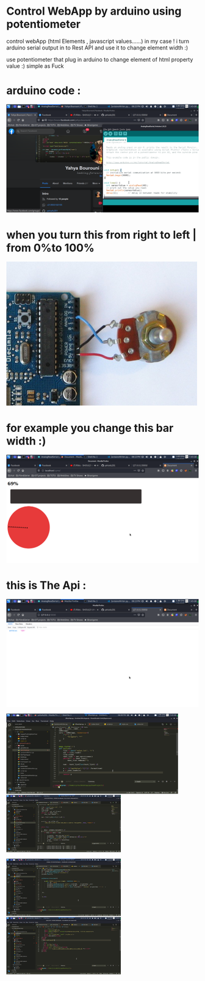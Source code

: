 # Control WebApp by arduino using potentiometer

control webApp (html Elements , javascript values......) in my case !
i turn arduino serial output in to Rest API and use it to change element width :) 

use potentiometer that plug in arduino to change element of html property value :) simple as Fuck

# arduino code :
![GitHub Logo](/image/arduinoCpde.png)
# when you turn this from right to left | from 0%to 100%
![GitHub Logo](/image/pote.jpg)
# for example you change this bar width :) 
![GitHub Logo](/image/page.png)
# this is The Api :
![GitHub Logo](/image/api.png)

<img src="/image/1RestAPI.png" width="450" height="210">&nbsp;&nbsp;&nbsp;&nbsp;&nbsp;&nbsp;<img src="/image/2arduinoWriter.png" width="300" height="150"><br>

<img src="/image/jsScript.png" width="300" height="150">&nbsp;&nbsp;&nbsp;&nbsp;&nbsp;&nbsp;<img src="/image/index.png" width="300" height="150">



